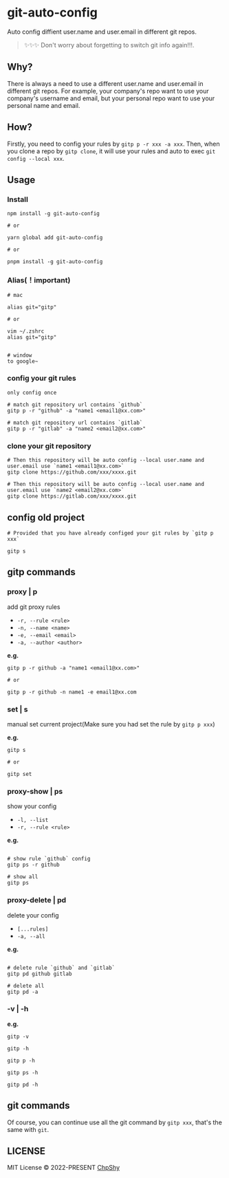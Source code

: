 # git-auto-config

Auto config diffient user.name and user.email in different git repos.

> ✨✨✨ Don't worry about forgetting to switch git info again!!!.

## Why?

There is always a need to use a different user.name and user.email in different git repos. For example, your company's repo want to use your company's username and email, but your personal repo want to use your personal name and email.

## How?

Firstly, you need to config your rules by `gitp p -r xxx -a xxx`. Then, when you clone a repo by `gitp clone`, it will use your rules and auto to exec `git config --local xxx`.

## Usage

### Install

```shell
npm install -g git-auto-config

# or

yarn global add git-auto-config

# or

pnpm install -g git-auto-config
```

### Alias(！important)

```shell
# mac

alias git="gitp"

# or

vim ~/.zshrc
alias git="gitp"


# window
to google~
```

### config your git rules

`only config once`

```shell
# match git repository url contains `github`
gitp p -r "github" -a "name1 <email1@xx.com>"

# match git repository url contains `gitlab`
gitp p -r "gitlab" -a "name2 <email2@xx.com>"
```

### clone your git repository

```shell
# Then this repository will be auto config --local user.name and user.email use `name1 <email1@xx.com>`
gitp clone https://github.com/xxx/xxxx.git

# Then this repository will be auto config --local user.name and user.email use `name2 <email2@xx.com>`
gitp clone https://gitlab.com/xxx/xxxx.git
```

## config old project

```shell
# Provided that you have already configed your git rules by `gitp p xxx`

gitp s
```

## gitp commands

### proxy | p

add git proxy rules

- `-r, --rule <rule>`
- `-n, --name <name>`
- `-e, --email <email>`
- `-a, --author <author>`

**e.g.**

```shell
gitp p -r github -a "name1 <email1@xx.com>"

# or

gitp p -r github -n name1 -e email1@xx.com
```

### set | s

manual set current project(Make sure you had set the rule by `gitp p xxx`)

**e.g.**

```shell
gitp s

# or

gitp set
```

### proxy-show | ps

show your config

- `-l, --list`
- `-r, --rule <rule>`

**e.g.**

```shell

# show rule `github` config
gitp ps -r github

# show all
gitp ps
```

### proxy-delete | pd

delete your config

- `[...rules]`
- `-a, --all`

**e.g.**

```shell

# delete rule `github` and `gitlab`
gitp pd github gitlab

# delete all
gitp pd -a
```

### -v | -h

**e.g.**

```shell
gitp -v

gitp -h

gitp p -h

gitp ps -h

gitp pd -h
```

## git commands

Of course, you can continue use all the git command by `gitp xxx`, that's the same with `git`.

## LICENSE

MIT License © 2022-PRESENT [ChpShy](https://github.com/ChpShy)

